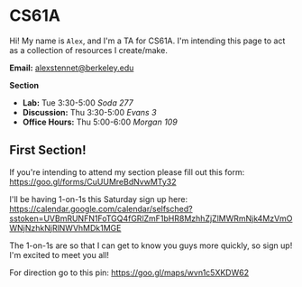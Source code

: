 # CS61A

Hi! My name is `Alex`, and I'm a TA for CS61A. I'm intending this page to act as a collection of resources I create/make.

**Email:** alexstennet@berkeley.edu

**Section**

- **Lab:** Tue 3:30-5:00 *Soda 277*
- **Discussion:** Thu 3:30-5:00 *Evans 3*
- **Office Hours:** Thu 5:00-6:00 *Morgan 109*

## First Section!

If you're intending to attend my section please fill out this form: https://goo.gl/forms/CuUUMreBdNvwMTy32

I'll be having 1-on-1s this Saturday sign up here: https://calendar.google.com/calendar/selfsched?sstoken=UVBmRUNFN1FoTGQ4fGRlZmF1bHR8MzhhZjZlMWRmNjk4MzVmOWNjNzhkNjRlNWVhMDk1MGE

The 1-on-1s are so that I can get to know you guys more quickly, so sign up! I'm excited to meet you all!

For direction go to this pin: https://goo.gl/maps/wvn1c5XKDW62